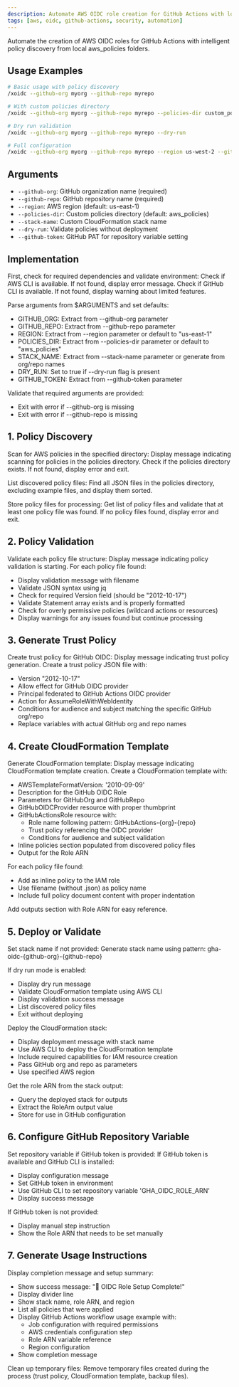 ```yaml
---
description: Automate AWS OIDC role creation for GitHub Actions with local policy discovery
tags: [aws, oidc, github-actions, security, automation]
---
```


Automate the creation of AWS OIDC roles for GitHub Actions with intelligent policy discovery from local aws_policies folders.

## Usage Examples

```bash
# Basic usage with policy discovery
/xoidc --github-org myorg --github-repo myrepo

# With custom policies directory
/xoidc --github-org myorg --github-repo myrepo --policies-dir custom_policies

# Dry run validation
/xoidc --github-org myorg --github-repo myrepo --dry-run

# Full configuration
/xoidc --github-org myorg --github-repo myrepo --region us-west-2 --github-token $GITHUB_TOKEN
```

## Arguments

- `--github-org`: GitHub organization name (required)
- `--github-repo`: GitHub repository name (required)
- `--region`: AWS region (default: us-east-1)
- `--policies-dir`: Custom policies directory (default: aws_policies)
- `--stack-name`: Custom CloudFormation stack name
- `--dry-run`: Validate policies without deployment
- `--github-token`: GitHub PAT for repository variable setting

## Implementation

First, check for required dependencies and validate environment:
Check if AWS CLI is available. If not found, display error message.
Check if GitHub CLI is available. If not found, display warning about limited features.

Parse arguments from $ARGUMENTS and set defaults:
- GITHUB_ORG: Extract from --github-org parameter
- GITHUB_REPO: Extract from --github-repo parameter  
- REGION: Extract from --region parameter or default to "us-east-1"
- POLICIES_DIR: Extract from --policies-dir parameter or default to "aws_policies"
- STACK_NAME: Extract from --stack-name parameter or generate from org/repo names
- DRY_RUN: Set to true if --dry-run flag is present
- GITHUB_TOKEN: Extract from --github-token parameter

Validate that required arguments are provided:
- Exit with error if --github-org is missing
- Exit with error if --github-repo is missing

## 1. Policy Discovery

Scan for AWS policies in the specified directory:
Display message indicating scanning for policies in the policies directory.
Check if the policies directory exists. If not found, display error and exit.

List discovered policy files:
Find all JSON files in the policies directory, excluding example files, and display them sorted.

Store policy files for processing:
Get list of policy files and validate that at least one policy file was found.
If no policy files found, display error and exit.

## 2. Policy Validation

Validate each policy file structure:
Display message indicating policy validation is starting.
For each policy file found:
- Display validation message with filename
- Validate JSON syntax using jq
- Check for required Version field (should be "2012-10-17")
- Validate Statement array exists and is properly formatted
- Check for overly permissive policies (wildcard actions or resources)
- Display warnings for any issues found but continue processing

## 3. Generate Trust Policy

Create trust policy for GitHub OIDC:
Display message indicating trust policy generation.
Create a trust policy JSON file with:
- Version "2012-10-17"
- Allow effect for GitHub OIDC provider
- Principal federated to GitHub Actions OIDC provider
- Action for AssumeRoleWithWebIdentity
- Conditions for audience and subject matching the specific GitHub org/repo
- Replace variables with actual GitHub org and repo names

## 4. Create CloudFormation Template

Generate CloudFormation template:
Display message indicating CloudFormation template creation.
Create a CloudFormation template with:
- AWSTemplateFormatVersion: '2010-09-09'
- Description for the GitHub OIDC Role
- Parameters for GitHubOrg and GitHubRepo
- GitHubOIDCProvider resource with proper thumbprint
- GitHubActionsRole resource with:
  - Role name following pattern: GitHubActions-{org}-{repo}
  - Trust policy referencing the OIDC provider
  - Conditions for audience and subject validation
- Inline policies section populated from discovered policy files
- Output for the Role ARN

For each policy file found:
- Add as inline policy to the IAM role
- Use filename (without .json) as policy name
- Include full policy document content with proper indentation

Add outputs section with Role ARN for easy reference.

## 5. Deploy or Validate

Set stack name if not provided:
Generate stack name using pattern: gha-oidc-{github-org}-{github-repo}

If dry run mode is enabled:
- Display dry run message
- Validate CloudFormation template using AWS CLI
- Display validation success message
- List discovered policy files
- Exit without deploying

Deploy the CloudFormation stack:
- Display deployment message with stack name
- Use AWS CLI to deploy the CloudFormation template
- Include required capabilities for IAM resource creation
- Pass GitHub org and repo as parameters
- Use specified AWS region

Get the role ARN from the stack output:
- Query the deployed stack for outputs
- Extract the RoleArn output value
- Store for use in GitHub configuration

## 6. Configure GitHub Repository Variable

Set repository variable if GitHub token is provided:
If GitHub token is available and GitHub CLI is installed:
- Display configuration message
- Set GitHub token in environment
- Use GitHub CLI to set repository variable 'GHA_OIDC_ROLE_ARN'
- Display success message

If GitHub token is not provided:
- Display manual step instruction
- Show the Role ARN that needs to be set manually

## 7. Generate Usage Instructions

Display completion message and setup summary:
- Show success message: "🎉 OIDC Role Setup Complete!"
- Display divider line
- Show stack name, role ARN, and region
- List all policies that were applied
- Display GitHub Actions workflow usage example with:
  - Job configuration with required permissions
  - AWS credentials configuration step
  - Role ARN variable reference
  - Region configuration
- Show completion message

Clean up temporary files:
Remove temporary files created during the process (trust policy, CloudFormation template, backup files).